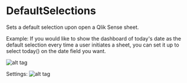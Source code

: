 # DefaultSelections
Sets a default selection upon open a Qlik Sense sheet.

Example:
If you would like to show the dashboard of today's date as the default selection every time a user initiates a sheet, you can set it up to select today() on the date field you want.

![alt tag](https://github.com/fadyheiba/DefaultSelections/blob/master/FEI-DefaultSelection/Example%20App/Example.gif)

Settings:
![alt tag](https://github.com/fadyheiba/DefaultSelections/blob/master/FEI-DefaultSelection/Example%20App/Example%20Settings.png)
